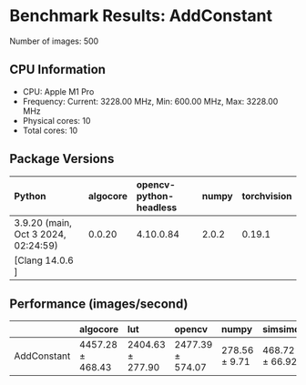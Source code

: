 # Benchmark Results: AddConstant

Number of images: 500

## CPU Information

- CPU: Apple M1 Pro
- Frequency: Current: 3228.00 MHz, Min: 600.00 MHz, Max: 3228.00 MHz
- Physical cores: 10
- Total cores: 10

## Package Versions

| Python                                | algocore   | opencv-python-headless   | numpy   | torchvision   |
|:--------------------------------------|:-----------|:-------------------------|:--------|:--------------|
| 3.9.20 (main, Oct  3 2024, 02:24:59)  | 0.0.20     | 4.10.0.84                | 2.0.2   | 0.19.1        |
| [Clang 14.0.6 ]                       |            |                          |         |               |

## Performance (images/second)

|             | algocore         | lut              | opencv           | numpy         | simsimd        |
|:------------|:-----------------|:-----------------|:-----------------|:--------------|:---------------|
| AddConstant | 4457.28 ± 468.43 | 2404.63 ± 277.90 | 2477.39 ± 574.07 | 278.56 ± 9.71 | 468.72 ± 66.92 |

